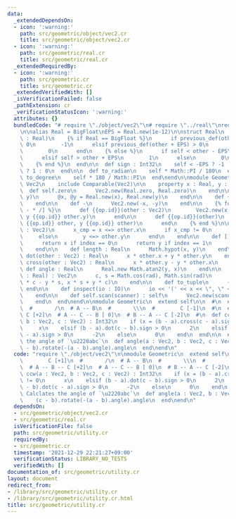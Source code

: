 ```yaml
---
data:
  _extendedDependsOn:
  - icon: ':warning:'
    path: src/geometric/object/vec2.cr
    title: src/geometric/object/vec2.cr
  - icon: ':warning:'
    path: src/geometric/real.cr
    title: src/geometric/real.cr
  _extendedRequiredBy:
  - icon: ':warning:'
    path: src/geometric.cr
    title: src/geometric.cr
  _extendedVerifiedWith: []
  _isVerificationFailed: false
  _pathExtension: cr
  _verificationStatusIcon: ':warning:'
  attributes: {}
  bundledCode: "# require \"./object/vec2\"\n# require \"../real\"\nrequire \"big\"\
    \n\nalias Real = BigFloat\nEPS = Real.new(1e-12)\n\nstruct Real\n  def <=>(other\
    \ : Real)\n    {% if Real == BigFloat %}\n      if previous_def(other - EPS) <\
    \ 0\n        -1\n      elsif previous_def(other + EPS) > 0\n        1\n      else\n\
    \        0\n      end\n    {% else %}\n      if self < other - EPS\n        -1\n\
    \      elsif self > other + EPS\n        1\n      else\n        0\n      end\n\
    \    {% end %}\n  end\n\n  def sign : Int32\n    self < -EPS ? -1 : self > EPS\
    \ ? 1 : 0\n  end\n\n  def to_radian\n    self * Math::PI / 180\n  end\n\n  def\
    \ to_degree\n    self * 180 / Math::PI\n  end\nend\n\nmodule Geometric\n  struct\
    \ Vec2\n    include Comparable(Vec2)\n\n    property x : Real, y : Real\n\n  \
    \  def self.zero\n      Vec2.new(Real.zero, Real.zero)\n    end\n\n    def initialize(x,\
    \ y)\n      @x, @y = Real.new(x), Real.new(y)\n    end\n\n    def +\n      self\n\
    \    end\n\n    def -\n      Vec2.new(-x, -y)\n    end\n\n    {% for op in %w[+\
    \ - * /] %}\n      def {{op.id}}(other : Vec2)\n        Vec2.new(x {{op.id}} other.x,\
    \ y {{op.id}} other.y)\n      end\n\n      def {{op.id}}(other)\n        Vec2.new(x\
    \ {{op.id}} other, y {{op.id}} other)\n      end\n    {% end %}\n\n    def <=>(other\
    \ : Vec2)\n      x_cmp = x <=> other.x\n      if x_cmp != 0\n        x_cmp\n \
    \     else\n        y <=> other.y\n      end\n    end\n\n    def [](index : Int)\n\
    \      return x if index == 0\n      return y if index == 1\n      raise IndexError.new\n\
    \    end\n\n    def length : Real\n      Math.hypot(x, y)\n    end\n\n    def\
    \ dot(other : Vec2) : Real\n      x * other.x + y * other.y\n    end\n\n    def\
    \ cross(other : Vec2) : Real\n      x * other.y - y * other.x\n    end\n\n   \
    \ def angle : Real\n      Real.new Math.atan2(y, x)\n    end\n\n    def rotate(rad\
    \ : Real) : Vec2\n      c, s = Math.cos(rad), Math.sin(rad)\n      Vec2.new(x\
    \ * c - y * s, x * s + y * c)\n    end\n\n    def to_tuple\n      {x, y}\n   \
    \ end\n\n    def inspect(io : IO)\n      io << '(' << x << \", \" << y << ')'\n\
    \    end\n\n    def self.scan(scanner) : self\n      Vec2.new(scanner.f, scanner.f)\n\
    \    end\n  end\nend\n\nmodule Geometric\n  extend self\n\n  #\n  #        C [+1]\n\
    \  #       /\n  # A -- B\n  #       \\\n  #        C [-1]\n  #\n  # A -- B --\
    \ C [+2]\n  # A -- C -- B [ 0]\n  # B -- A -- C [-2]\n  #\n  def ccw(a : Vec2,\
    \ b : Vec2, c : Vec2) : Int32\n    if (x = (b - a).cross(c - a).sign) != 0\n \
    \     x\n    elsif (b - a).dot(c - b).sign > 0\n      2\n    elsif (a - b).dot(c\
    \ - a).sign > 0\n      -2\n    else\n      0\n    end\n  end\n\n  # Calclates\
    \ the angle of `\u2220abc`\n  def angle(a : Vec2, b : Vec2, c : Vec2)\n    (c\
    \ - b).rotate(-(a - b).angle).angle\n  end\nend\n"
  code: "require \"./object/vec2\"\n\nmodule Geometric\n  extend self\n\n  #\n  #\
    \        C [+1]\n  #       /\n  # A -- B\n  #       \\\n  #        C [-1]\n  #\n\
    \  # A -- B -- C [+2]\n  # A -- C -- B [ 0]\n  # B -- A -- C [-2]\n  #\n  def\
    \ ccw(a : Vec2, b : Vec2, c : Vec2) : Int32\n    if (x = (b - a).cross(c - a).sign)\
    \ != 0\n      x\n    elsif (b - a).dot(c - b).sign > 0\n      2\n    elsif (a\
    \ - b).dot(c - a).sign > 0\n      -2\n    else\n      0\n    end\n  end\n\n  #\
    \ Calclates the angle of `\u2220abc`\n  def angle(a : Vec2, b : Vec2, c : Vec2)\n\
    \    (c - b).rotate(-(a - b).angle).angle\n  end\nend\n"
  dependsOn:
  - src/geometric/object/vec2.cr
  - src/geometric/real.cr
  isVerificationFile: false
  path: src/geometric/utility.cr
  requiredBy:
  - src/geometric.cr
  timestamp: '2021-12-29 22:21:27+09:00'
  verificationStatus: LIBRARY_NO_TESTS
  verifiedWith: []
documentation_of: src/geometric/utility.cr
layout: document
redirect_from:
- /library/src/geometric/utility.cr
- /library/src/geometric/utility.cr.html
title: src/geometric/utility.cr
---
```

